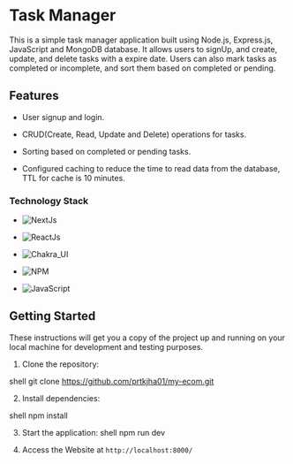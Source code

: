 # Task Manager

This is a simple task manager application built using Node.js, Express.js, JavaScript and MongoDB database. It allows users to signUp, and create, update, and delete tasks with a expire date. Users can also mark tasks as completed or incomplete, and sort them based on completed or pending.

## Features

- User signup and login.

- CRUD(Create, Read, Update and Delete) operations for tasks.

- Sorting based on completed or pending tasks.

- Configured caching to reduce the time to read data from the database, TTL for cache is 10 minutes.

### Technology Stack

- ![NextJs](https://img.shields.io/badge/nextjs-000000?style=for-the-badge&logo=next.js&logoColor=%FFFFFF)

- ![ReactJs](https://img.shields.io/badge/Reactjs-purple.svg?style=for-the-badge&logo=react&logoColor=yellow)

- ![Chakra_UI](https://img.shields.io/badge/Chakra_UI-a.svg?style=for-the-badge&logo=chakra-ui&logoColor=purple)

- ![NPM](https://img.shields.io/badge/NPM-%23CB3837.svg?style=for-the-badge&logo=npm&logoColor=white)

- ![JavaScript](https://img.shields.io/badge/javascript-red.svg?style=for-the-badge&logo=javascript&logoColor=blue)

## Getting Started

These instructions will get you a copy of the project up and running on your local machine for development and testing purposes.

1. Clone the repository:

shell
git clone https://github.com/prtkjha01/my-ecom.git

2. Install dependencies:

shell
npm install

3. Start the application:
   shell
   npm run dev

4. Access the Website at `http://localhost:8000/`
